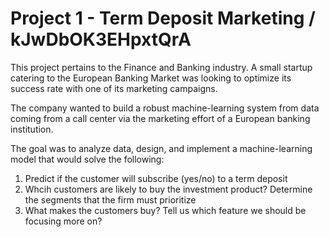 # Project 1 - Term Deposit Marketing / kJwDbOK3EHpxtQrA

This project pertains to the Finance and Banking industry. A small startup catering to the European Banking Market was looking to optimize its success rate with one of its marketing campaigns. 

The company wanted to build a robust machine-learning system from data coming from a call center via the marketing effort of a European banking institution. 

The goal was to analyze data, design, and implement a machine-learning model that would solve the following:

1) Predict if the customer will subscribe (yes/no) to a term deposit
2) Whcih customers are likely to buy the investment product? Determine the segments that the firm must prioritize
3) What makes the customers buy? Tell us which feature we should be focusing more on?









